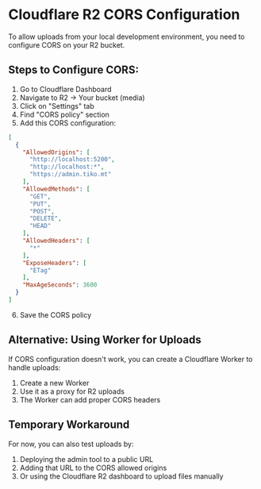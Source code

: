 # Cloudflare R2 CORS Configuration

To allow uploads from your local development environment, you need to configure CORS on your R2 bucket.

## Steps to Configure CORS:

1. Go to Cloudflare Dashboard
2. Navigate to R2 → Your bucket (media)
3. Click on "Settings" tab
4. Find "CORS policy" section
5. Add this CORS configuration:

```json
[
  {
    "AllowedOrigins": [
      "http://localhost:5200",
      "http://localhost:*",
      "https://admin.tiko.mt"
    ],
    "AllowedMethods": [
      "GET",
      "PUT",
      "POST",
      "DELETE",
      "HEAD"
    ],
    "AllowedHeaders": [
      "*"
    ],
    "ExposeHeaders": [
      "ETag"
    ],
    "MaxAgeSeconds": 3600
  }
]
```

6. Save the CORS policy

## Alternative: Using Worker for Uploads

If CORS configuration doesn't work, you can create a Cloudflare Worker to handle uploads:

1. Create a new Worker
2. Use it as a proxy for R2 uploads
3. The Worker can add proper CORS headers

## Temporary Workaround

For now, you can also test uploads by:
1. Deploying the admin tool to a public URL
2. Adding that URL to the CORS allowed origins
3. Or using the Cloudflare R2 dashboard to upload files manually
